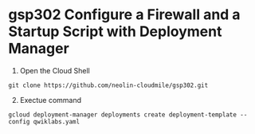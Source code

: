 # gsp302 Configure a Firewall and a Startup Script with Deployment Manager

1. Open the Cloud Shell
  ```
  git clone https://github.com/neolin-cloudmile/gsp302.git
  ```
2. Exectue command
  ```
  gcloud deployment-manager deployments create deployment-template --config qwiklabs.yaml
  ```
